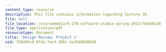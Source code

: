 ```yaml
---
content_type: resource
description: This file contains information regarding lecture 30.
file: null
file_location: /coursemedia/6-170-software-studio-spring-2013/7b9a95c88fda7acd366c2e28d4838d20_MIT6_170S13_30-p1-des-rw.pdf
file_type: application/pdf
resourcetype: Document
title: 'Design Review: Project 1'
uid: 7b9a95c8-8fda-7acd-366c-2e28d4838d20
---
```

